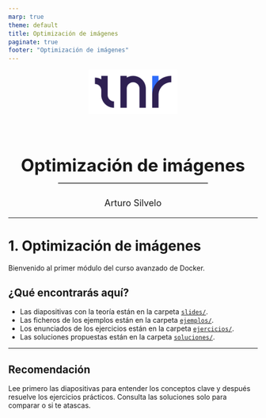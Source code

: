 ```yaml
---
marp: true
theme: default
title: Optimización de imágenes
paginate: true
footer: "Optimización de imágenes"
---
```


<!-- _paginate: skip -->

<div style="text-align:center;">
  <img src="../img/TNR_01.png" alt="Logo Empresa" width="180" style="margin-bottom: 30px;" />
  <h1 style="font-size:2.5em; margin-bottom: 0.2em;"> Optimización de imágenes</h1>
  <hr style="width:60%; margin: 1em auto; border:1px solid #ccc;" />
  <p style="font-size:1.3em; margin-top: 1.5em;">Arturo Silvelo</p>
</div>

---

# 1. Optimización de imágenes

Bienvenido al primer módulo del curso avanzado de Docker.

## ¿Qué encontrarás aquí?

- Las diapositivas con la teoría están en la carpeta [`slides/`](./slides/dockerfile-avanzado.md).
- Las ficheros de los ejemplos están en la carpeta [`ejemplos/`](./ejemplos/).
- Los enunciados de los ejercicios están en la carpeta [`ejercicios/`](./ejercicios/).
- Las soluciones propuestas están en la carpeta [`soluciones/`](./soluciones/).

---

## Recomendación

Lee primero las diapositivas para entender los conceptos clave y después resuelve los ejercicios prácticos. Consulta las soluciones solo para comparar o si te atascas.
